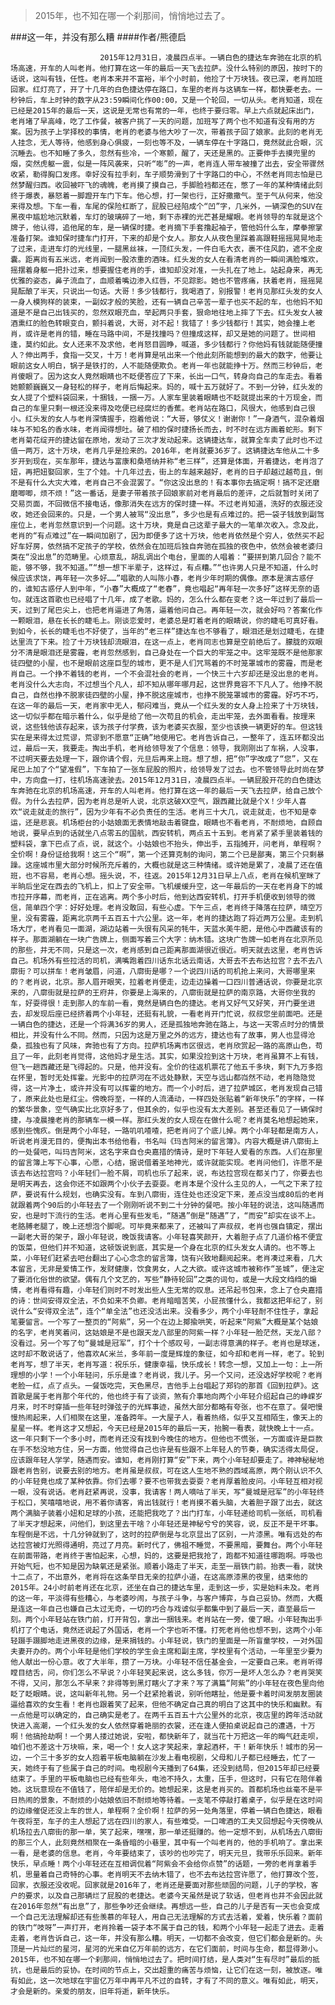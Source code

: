 > 2015年，也不知在哪一个刹那间，悄悄地过去了。

###这一年，并没有那么糟
####作者/熊德启

						2015年12月31日，凌晨四点半。一辆白色的捷达车奔驰在北京的机场高速，开车的人叫老肖。他打算在这一年的最后一天飞去拉萨。没什么特别的原因，按时下的话说，这叫有钱，任性。老肖本来并不富裕，半个小时前，他捡了十万块钱。夜已深，老肖加班回家。红灯亮了，开了十几年的白色捷达停在路口，车里的老肖与这辆车一样，都快要老去。一秒钟后，车上时钟的数字从23:59瞬间化作00:00，又是一个轮回，一切从头。老肖知道，现在已经是2015年的最后一天，这说是无常也有常的一年，也终于要归零。早上六点就起床出门，老肖堵了早高峰，吃了工作餐，被客户挑了一天的问题，加班写了两个也不知道有没有用的方案。因为孩子上学择校的事情，老肖的老婆与他大吵了一次，带着孩子回了娘家。此刻的老肖无人挂念，无人等待，他感到身心俱疲，一刻也等不及，一辆车停在十字路口，竟然就此合眼，沉沉睡去。也不知睡了多久，忽然有些冷，一个寒颤，醒了，天还是黑的。正要伸手去摸兜里的烟，突然虎躯一震，似是一阵风袭来，只听“嘭”的一声，老肖连人带车被撞了出去，安全带骤然收紧，勒得胸口发疼。幸好没有拉手刹，车子顺势滑到了十字路口的中心，不然老肖同志怕是已然梦醒归西。收回被吓飞的魂魄，老肖摸了摸自己，手脚脸裆都还在，憋了一年的某种情绪此刻终于爆表，暴怒着一脚蹬开车门下车。他心想，打一架也行，正好撒撒气。至于气从何来，他没来得及想。下车一看，车尾的保险杠断了，屁股已经陷成个“凹”字，几米外，一辆深色的SUV在黑夜中尴尬地沉默着，车灯的玻璃碎了一地，剩下赤裸的光芒甚是耀眼。老肖领导的车就是这个牌子，他认得，追他尾的车，是一辆保时捷。老肖摘下手套撸起袖子，管他妈什么车，摩拳擦掌准备打架。谁知保时捷车门打开，下来的却是个女人。那女人从夜色里踩着高跟鞋摇摇晃晃地走了过来，走进车灯的光线里，一腿黑丝袜，一顶红头发，一件白毛大衣，裹不住风韵，遮不全皮囊。距离尚有五米远，老肖闻到一股浓重的酒味。红头发的女人在看清老肖的一瞬间满脸堆欢，摇摆着身躯一把扑过来，想要握住老肖的手，谁知却没对准，一头扎在了地上。站起身来，再无优雅的姿态，鼻子流血了，血顺着嘴边渗入红唇，不见踪影。她也不管疼痛，扶着老肖，摇摇晃晃酝酿了半天，只说出一句话。大哥！多少钱都行，我喝酒了，别报警！老肖见那红头发的女人一身人模狗样的装束，一副奴才般的笑脸，还有一辆自己辛苦一辈子也买不起的车，也他妈不知道是不是自己出钱买的，忽然双眼充血，举起两只手套，狠命地往地上摔了下去。红头发女人被酒熏红的脸色转眼变白，颤抖着说，大哥，对不起！我错了！多少钱都行！其实，她会撞上老肖，或许是老肖的错，睡在马路中间，不是找撞吗？但撞成这样，却又是她的问题了。世间相逢，莫约如此。女人还来不及求他，老肖怒目圆睁，喊道，多少钱都行？你他妈有钱就能随便撞人？伸出两手，食指一交叉，十万！老肖算是吼出来一个他此刻所能想到的最大的数字，他要让眼前这女人明白，锅子是铁打的，人不能随便欺负。老肖一年也就能挣十万。然而三秒钟后，老肖傻眼了。因为这女人竟然眼睛也不眨便答应了下来，长出一口气，转身向自己的车走去。看着她颤颤巍巍又一身轻松的样子，老肖后悔起来。妈的，喊十五万就好了。不到一分钟，红头发的女人提了个塑料袋回来，十捆钱，一捆一万。人家车里装着眼睛也不眨就提出来的十万现金，而自己的车里只剩一根还没来得及吃便已经腐烂的香蕉。老肖站在路口，风很大，他感到自己很小。红头发的女人与老肖深情握手，抱着他说：“大哥，够仗义！谢谢你！”一身酒气，混杂着烟味与不知名的香水味，老肖闻得想吐。破了相的保时捷扬长而去，时不时在远方画着蛇形。剩下老肖菊花绽开的捷达留在原地，发动了三次才发动起来。这辆捷达车，就算全车卖了此时也不过值一两万，这十万块，老肖几乎是捡来的。2016年，老肖就要36岁了。这辆捷达车他从二十多岁开到现在，买车那年，捷达与富康和桑塔纳并称“老三样”，还算是体面，开着捷达，老肖泡了妞，再把妞娶回家，生了个娃。十几年过去，街上的车越来越好，老肖的日子却越过越苟且，倒不是有什么大灾大难，老肖自己不会混罢了。“你这没出息的！有本事你去搞定啊！搞不定还磨磨唧唧，烦不烦！”这一番话，是妻子带着孩子回娘家前对老肖最后的差评，之后就暂时关闭了交易页面，不回微信不接电话，像那消失在远方的保时捷一样。不过老肖知道，洗好的衣服还没收，她还会回来的。只是，一个男人被骂“没出息”，多少也是有点难过的。把一袋子钱放到副驾座位上，老肖忽然意识到一个问题。这十万块，竟是自己这辈子最大的一笔单次收入。念及此，老肖的“有点难过”在一瞬间加剧了，因为即便多了这十万块，他老肖依然是个穷人，依然买不起好车好房，依然搞不定孩子的学校，依然会在加班后独自奔驰在孤独的夜色中，依然会被老婆归类在“没出息”的范畴里。心烦意乱，胡乱调出个电台，里面的人唱着：“要拼到第几回合？能不能，够不够，我不知道。”“想一想下半辈子，这样过，有点糟。”“也许男人只是不知道，什么时候应该求饶，再年轻一次多好……”唱歌的人叫陈小春，老肖少年时期的偶像。原本是演古惑仔的，谁知古惑仔人到中年，“小春”大概成了“老春”，竟也唱起“再年轻一次多好”这样无奈的语句。就连这首歌也已经唱了十几年，成了老歌。妈的，怎么什么都在变老？这一年过到了最后一天，过到了尾巴尖上，也把老肖逼进了角落，逼着他问自己。再年轻一次，就会好吗？答案化作一颗眼泪，悬在长长的睫毛上。刚谈恋爱时，老婆总是盯着老肖的眼睛说，你的睫毛可真好看。到如今，长长的睫毛也不好使了，当年的“老三样”捷达车也不够看了，眼泪还是划过睫毛，在捷达里流了下来。捡了十万块钱却流眼泪，在这一点上，老肖同志也算是空前绝后了。朦胧的双眼分不清是眼泪还是雾霾，老肖忽然感到，自己身处在一个巨大的牢笼之中。这牢笼既不是他那家徒四壁的小屋，也不是眼前这座巨型的城市，更不是人们咒骂着的不时笼罩城市的雾霾，而是老肖自己。一个挣不着钱的老肖，一个不会混社会的老肖，一个快三十六岁却还是没出息的老肖。老肖没什么大志向，不过想当个凡人，却不知从哪年哪月起，这世界竟容不下凡人了。他挣不脱自己，自然也挣不脱家徒四壁的小屋，挣不脱这座城市，也挣不脱笼罩城市的雾霾。好巧不巧，在这一年的最后一天，老肖家中无人，郁闷难当，竟从一个红头发的女人身上捡来了十万块钱，这一切似乎都在暗示着什么，似乎是给了他一次苟且的机会，走出牢笼，去外面看看。按理来说，这些钱他该存起来，该为孩子付学费，该为老婆买衣服，至少也该换一辆更好的车。但这钱实在是来得太过荒谬，荒谬到不愿意“正确”地使用它。老肖告诉自己，一整年了，连五环都没出过，最后一天，我要走。掏出手机，老肖给领导发了个信息：领导，我刚刚出了车祸，人没事，不过明天要去处理一下，跟你请个假，元旦后再来上班。想了想，把“你”字改成了“您”，又在尾巴上加了个“望准假”，下车拍了一张车屁股的照片，给领导发了过去。也不管领导此时尚在梦中，方向盘一打，往机场高速驶去。2015年12月31日，凌晨四点半。一辆屁股开花的白色捷达车奔驰在北京的机场高速，开车的人叫老肖。他打算在这一年的最后一天飞去拉萨，给自己放个假。为什么去拉萨，因为老肖总是听人说，北京这破XX空气，跟西藏比就是个X！少年人喜欢“说走就走的旅行”，因为少年有不必负责任的生活。老肖三十大几，说走就走，也不知是幸运，还是悲哀。机场柜台的小姑娘面无表情地敲击着键盘，眼睛也不看老肖，不耐烦地，自顾自地说，要早点到的话就坐八点零五的国航，西安转机，两点五十五到。老肖紧了紧手里装着钱的塑料袋，拿下巴点了点，说，就这个。小姑娘也不抬头，伸出手，五指摊开，问老肖，单程啊？全价啊！身份证给我啊！这三个“啊”，第一个还算克制的询问，第二个已是鄙夷，第三个只剩暴躁。这座城市里大部分时候所充斥着的，大概也就是这三种情绪。或许她是累了，凌晨了还在值班，也不容易，老肖心想。摇头说，不，往返。2015年12月31日早上八点，老肖在候机室眯了半晌后坐定在西去的飞机上，扣上了安全带。飞机缓缓升空，这一年最后的一天在老肖身下的城市拉开序幕，而老肖，正在逃离。两个多小时后，他到达西安转机，打开手机便收到领导的微信，简单四个字：好好处理。老肖没敢回，有些心虚。下午三点，老肖终于降落在拉萨，晴空万里，没有雾霾，距离北京两千五百五十六公里。这一年，老肖的捷达跑了将近两万公里。走到机场大厅，老肖看见一面湖，湖边站着一头很有风采的牦牛，天蓝水美牛肥，是他心中西藏该有的样子。那面湖躺在一块广告牌上，侧面写着三个大字：纳木错。这块广告牌一如老肖在北京所见的那些，并无不同，只是这一次，老肖感到自己距离那面湖很近很近。明天就去这里，老肖告诉自己。机场外有些拉活的司机，满嘴跑着四川话东北话云南话，大哥去不去布达拉宫？去不去八廓街？可以拼车！老肖皱眉，问道，八廓街是哪？一个说四川话的司机抢上来问，大哥哪里来的？老肖说，北京。那人眉开眼笑，拉着老肖便走，边走边操着一口四川普通话说，你要是北京来的，八廓街就是拉萨的王府井，你要是上海来的，八廓街就是拉萨的南京路，大哥你坐我的车，好耍得很！走到那人的车前一看，竟然是辆白色的捷达。老肖又好气又好笑，开门要坐进去，却发现后座已经挤着两个小年轻，还挺有礼貌，一看老肖开门忙说，叔叔您坐前面吧。还是一辆白色的捷达，还是一个将满36岁的男人，还是孤独地奔驰在路上，与这一天零点时分的情景相比，并没有什么不同。然而，只因为这是万里之外的远方，捷达也有了故事，男人也显得沧桑，孤独也有了风味，奔驰也有了方向。拉萨机场离市区很远，老肖欣赏起一路的高原山色，苟且了一年，此刻老肖觉得，这他妈才是生活。其实，如果没捡到这十万块，老肖虽算不上有钱，但飞一趟西藏还是飞得起的。只是，他并没有。全价的往返机票花了他五千多块，剩下九万多抱在怀里，暂时无处挥霍。光影中的拉萨河在不远处静默，天空与远山都岿然不动，老肖隐隐觉得，这一片净土，或许并没有可以挥霍的地方。而一个小时后，进了拉萨城区，老肖发现自己错了，原来此处也是红尘。傍晚将至，一样的人流涌动，一样四处张贴着“新年快乐”的字样，一样的繁华景象，空气确实比北京好多了，但其余的，似乎也没有太大差别。甚至还看见了一辆保时捷，与凌晨撞老肖的那辆车一模一样。那红头发的女人现在在做什么呢？老肖莫名地想起她来，感到些愧疚。倒是两个小年轻，一路叽叽喳喳，把老肖问了个底儿掉。两个小年轻都是南方人，听说老肖漫无目的，便掏出本书给他看，书名叫《玛吉阿米的留言簿》。内容大概是讲八廓街上的一处餐吧，叫玛吉阿米，这名字来自仓央嘉措的情诗，是时下年轻人爱看的东西。人们在那里的留言簿上写下心事，心愿，心结，据说借着圣地神光，或许就能实现。老肖问他们，许愿不是该去布达拉宫吗？小年轻们一脸不屑，司机也乐了起来，说，布达拉宫现在都关门了，你要去也是明天再去，这会你还不如跟两个小伙子去耍耍。老肖本是个没什么主见的人，一气之下来了拉萨，要说有什么规划，也确实没有。车到八廓街，连住处也还没定下来，差点没当成80后的老肖就跟着两个90后的小年轻去了一个刚刚听说不到二十分钟的餐吧。按小年轻的说法，这叫随遇而安，也是时下流行的生活。老肖心里有些发毛，“随遇”倒是“随遇”了，“而安”却实在谈不上。老胳膊老腿了，晚上还想泡个脚呢。可毕竟来都来了，还被叫了声叔叔，老肖也强自镇定，摆出一副老大哥的架子，跟小年轻说，晚饭我请客。小年轻喜笑颜开，大着胆子点了几道价格不便宜的饭菜，但他们并不知道，这顿饭说到底，其实是一个身在北京的红头发女人请的。也不等上菜，小年轻们赶紧去吧台翻出了心心念念的留言簿，饶有兴致地翻阅起来。老肖凑过来看，几大本留言，无非是爱情工作，发财健康，饮食男女，人之大欲。或许这城市被称作“圣城”，便注定了要消化俗世的欲望。偶有几个文艺的，写些“静待轮回”之类的词句，或是一大段文绉绉的煽情，老肖看得有趣，小年轻们则时不时发出些人生无常的叹息。还吊起书包来，念上了仓央嘉措的诗：世间安得双全法，不负如来不负卿。老肖暗暗苦笑，小屁孩懂什么，我都这把年纪了，别说什么“安得双全法”，连个“单全法”也还没活出来。没看多少，两个小年轻耐不住性子，拿起笔要留言。一个写了一整页的“阿紫”，另一个在边上揶揄哄笑，听起来“阿紫”大概是某个姑娘的名字，老肖笑着问，这姑娘是不是也跟天龙八部里的阿紫一样？小年轻一脸茫然，天龙八部？没看过。另一个写了句“曼城是冠军”，打个十个感叹号，一副志得意满的样子。老肖也是球迷，这时却不敢说话了，他喜欢AC米兰，多年前一度是辉煌的象征，如今却和老肖一样，老了。轮到老肖写，想了半天，老肖写道：祝乐乐，健康幸福，快乐成长！转念一想，又加上一句：上一所理想的小学！一个小年轻问，乐乐是谁？老肖说，我儿子。另一个又问，还没选好学校呢？老肖老脸一红，点了点头。一餐饭吃完，天色黑尽，吉他手上台唱起了郑钧的那首《回到拉萨》。这首歌是属于老肖那个年代的，他也终于有了谈资，煞有介事地向两个小年轻介绍起自己的峥嵘岁月来，时不时穿插一些年轻时弹弦子的光辉事迹，虽然大部分都略有夸张，也不在意了。餐吧慢慢热闹起来，人们相聚在这里，准备跨年。一大屋子人，看着热络，似乎又互相陌生，像天上的星星一样。老肖这才又想起，今天已经是2015年的最后一天，抬腕一看表，就快晚上十一点。这一年只剩下一个多小时，而老肖还没有找到今晚住的地方。但他也不慌张，一方面或许是巨款在手不愁没地方住，另一方面，他觉得自己也许是有些跟不上年轻人的节奏，确实活得太局促，应该跟年轻人学学，随遇而安。谁知，老肖刚打算“安”下来，两个小年轻却要走了。神神秘秘地跟老肖告别，说要去别的地方。老肖虽是叔叔，可在这人生地不熟的西域高原，两个刚认识不久的小年轻竟也成了某种依靠。你们去哪？要不也带我去耍耍？老肖厚着脸皮问。小年轻互相对视一眼，没有说话。老肖赶紧再说，没事，我请客！两人嘀咕了半天，写“曼城是冠军”的小年轻终于松口，笑嘻嘻地说，用不着你请客，肯出钱就行！老肖摸不着头脑，大着胆子跟了出去，就这两个满脑子装着小妞和足球的小孩，还能把我吃了？出门打车，小年轻递给司机一张纸，司机看了半天才想起来，问他们，到这里去干啥？小年轻还是神秘兮兮的笑容，说，反正不是干坏事。车程倒是不远，十几分钟就到了，这时的拉萨倒是与北京显出了区别，一片漆黑。唯有远处的布达拉宫被灯光照得通明，亮过了月亮。新时代了，佛祖不睡觉，不要黑暗，要舞台。两个小年轻在前面带路，老肖终于害怕起来，心想，妈的，这要是把我抢了，跑都不知道往哪跑啊。呼吸也开始气短，也不知是因为缺氧还是紧张。顺着小路走了半天，走至一扇铁门前。抬表一看，就快十二点了，不出意外，老肖将在这条举目无亲的拉萨小道，在这高原漆黑的夜里，结束他的2015年。24小时前老肖还在北京，还坐在自己的捷达车里，走到这一步，实是始料未及。老肖的这一年，平淡得有些糟心，与老婆吵闹，与孩子斗争，与客户博弈，与自己妥协。然而，大概是连这一年自己也嫌自己太过无奇，一切的巧合与戏谑似乎都集中到了最后一天，直至最后一刻。两个小年轻站在铁门前，打开背包，拿出一捆钱来。老肖站在一旁，傻了眼。小年轻掏出手机打了个电话，竟然还说起了外国话，老肖一个字也听不懂。打死老肖他也想不到，这两个小年轻蹑手蹑脚地走进黑夜的边缘，是来捐钱的。小年轻说，铁门的里面是一所盲童学校，一对外国夫妻开办的。两个小年轻是他们学校的学生会主席和副主席，学校里有个活动，一年里至少要为他人献出一份心意。收了大半年，攒了一万块。小年轻不信任基金会，一定要自己来。老肖听得瞠目结舌，问，你们怎么不早说？小年轻笑起来说，这么多钱，你万一是坏人怎么办？老肖哭笑不得，又问，那怎么不早来？非得等到黑灯瞎火了才来？写了满篇“阿紫”的小年轻在夜色里向他眨了眨眼睛。说，这叫新年礼物。另一个赶紧抢着说，别听他瞎扯，他是要卡着时间发朋友圈装逼给喜欢的女生看！老肖也跟着笑了起来，但他不确定自己真的明白了这其中的快乐和幽默。有一点他是可以确定的，自己确实是老了。在两千五百五十六公里外的北京，夜店里的跨年活动就快进入高潮，一个红头发的女人依然穿着艳丽的衣裳，还在逢人便拍桌说起自己的遭遇，十万啊！他搞抢劫啊！一个男人搂过她说，安啦，都快新年了，就当花十万把这一年的晦气赶走呗，咱们也不差这十万块嘛，来，喝一个！女人这才笑起来，拿起酒杯，干！新年快乐！城市的另一边，一个三十多岁的女人抱着平板电脑躺在沙发上看电视剧，父母和儿子都已经睡去，忙了一天，她终于有了些属于自己的时间。电视剧今天播到了64集，还没到结局，但2015年却已经要结束了。手里的平板电脑也已经有些年头，电池不持久，太重，压手，但这时，只有它在陪伴着她。这玩意现在不值钱了，陪伴却是无价的。她想起来，这是老肖买的。首都机场也丝毫不是平日热闹的景象，不耐烦的小姑娘依旧不耐烦地等待着。一支笔不停敲打着桌子，似乎是在这时间的边缘催促还没上车的世人，单程啊？全价啊！拉萨的另一处角落里，停着一辆白色捷达，眼看午夜将至，车子的主人想起了远在四川的家人，有些难受。一口啤酒的工夫又回想起今天傍晚从机场拉去八廓街的那一单，笑了起来，嘿嘿，那一单还挺赚的。他一定想不到，从机场去八廓街的那三个人，此刻竟然相聚在一条昏暗的小巷里，其中有一个叫老肖的，他的手机响了。拿出来一看，是老婆的信息。老肖，今年要结束了，该吵的也吵完了，明天元旦，我带乐乐回来。新年快乐，早点睡！两个小年轻还在互相调侃着“阿紫会不会给你点赞”的话题，一旁的老肖拿着手机，思量着自己奇特的心事。老肖明天不去纳木错了，也不去布达拉宫许愿了，他打算改个签，回家，衣服还没收呢。回家就是2016年了，老肖还是要面对那些顽固的问题，儿子的学校，客户的要求，以及自己那辆烂了屁股的老捷达。老婆今天虽然是说了软话，但老肖也并不会因此就在2016年忽然“有出息”了，那些争吵还会继续。再想远一些，自己的儿子是否有一天也会变成一个自己无法理解却还有些羡慕的年轻人，用自己无法理解的方式去活着，爱着，快乐着？面前的铁门“吱呀”一声打开，老肖拎着一袋子本不属于自己的钱，和两个小年轻一起走了进去。走着走着，老肖告诉自己，这一年，并没有那么糟。明天，一切都不会改变，但它们都会是新的。头顶是一片灿烂的星河，星河的光来自亿万年前的远方，在它们面前，时间与生命，都显得渺小。2015年，也不知在哪一个刹那间，悄悄地过去了。把时间打结，是人类对“生有尽时”最后的抵抗，也是最后的妥协。在时间的节点上，交出超重的痛苦与烦恼，让它们在这一刻，被放逐。唯有如此，这一次地球在宇宙亿万年中再平凡不过的自转，才有了不同的意义。唯有如此，明天，才会是新的。亲爱的朋友，旧年将逝，新年快乐。			  		